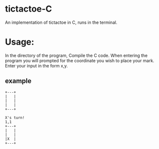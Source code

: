 # tictactoe-C
An implementation of tictactoe in C, runs in the terminal.

# Usage:
In the directory of the program,
Compile the C code. When entering the program you will prompted for the coordinate you wish to place your mark. Enter your input in the form x,y.

## example 
```
+---+
|   |
|   |
|   |
+---+

X's turn!
1,1
+---+
|   |
|   |
|X  |
+---+
```
